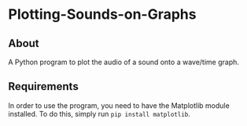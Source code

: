 # Plotting-Sounds-on-Graphs

## About

A Python program to plot the audio of a sound onto a wave/time graph.

## Requirements

In order to use the program, you need to have the Matplotlib module installed. To do this, simply run `pip install matplotlib`.
